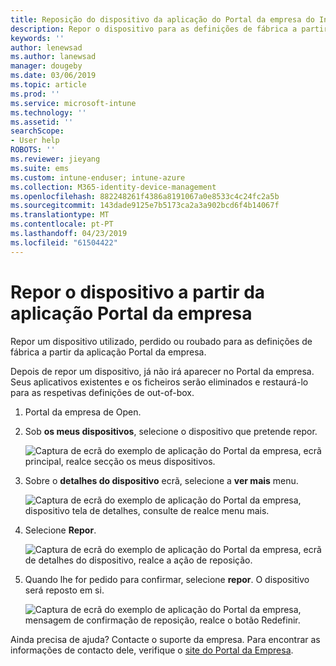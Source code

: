 ```yaml
---
title: Reposição do dispositivo da aplicação do Portal da empresa do Intune | Documentos da Microsoft
description: Repor o dispositivo para as definições de fábrica a partir do Portal da empresa para Windows 10.
keywords: ''
author: lenewsad
ms.author: lanewsad
manager: dougeby
ms.date: 03/06/2019
ms.topic: article
ms.prod: ''
ms.service: microsoft-intune
ms.technology: ''
ms.assetid: ''
searchScope:
- User help
ROBOTS: ''
ms.reviewer: jieyang
ms.suite: ems
ms.custom: intune-enduser; intune-azure
ms.collection: M365-identity-device-management
ms.openlocfilehash: 882248261f4386a8191067a0e8533c4c24fc2a5b
ms.sourcegitcommit: 143dade9125e7b5173ca2a3a902bcd6f4b14067f
ms.translationtype: MT
ms.contentlocale: pt-PT
ms.lasthandoff: 04/23/2019
ms.locfileid: "61504422"
---
```

# <a name="reset-device-from-the-company-portal-app"></a>Repor o dispositivo a partir da aplicação Portal da empresa  

Repor um dispositivo utilizado, perdido ou roubado para as definições de fábrica a partir da aplicação Portal da empresa.  

Depois de repor um dispositivo, já não irá aparecer no Portal da empresa. Seus aplicativos existentes e os ficheiros serão eliminados e restaurá-lo para as respetivas definições de out-of-box.  

1. Portal da empresa de Open.  
2. Sob **os meus dispositivos**, selecione o dispositivo que pretende repor.   

    ![Captura de ecrã do exemplo de aplicação do Portal da empresa, ecrã principal, realce secção os meus dispositivos.](./media/1802-cp-app-windows-home.png)  

3. Sobre o **detalhes do dispositivo** ecrã, selecione a **ver mais** menu.  

    ![Captura de ecrã do exemplo de aplicação do Portal da empresa, dispositivo tela de detalhes, consulte de realce menu mais.](./media/1802-cp-app-windows-device-details.png)  

4. Selecione **Repor**.  

     ![Captura de ecrã do exemplo de aplicação do Portal da empresa, ecrã de detalhes do dispositivo, realce a ação de reposição. ](./media/1802-cp-app-windows-device-details-reset.png)  

5. Quando lhe for pedido para confirmar, selecione **repor**. O dispositivo será reposto em si.  

     ![Captura de ecrã do exemplo de aplicação do Portal da empresa, mensagem de confirmação de reposição, realce o botão Redefinir. ](./media/1802-cp-app-windows-reset-confirm.png)  

Ainda precisa de ajuda? Contacte o suporte da empresa. Para encontrar as informações de contacto dele, verifique o [site do Portal da Empresa](https://go.microsoft.com/fwlink/?linkid=2010980).  
